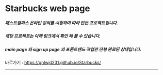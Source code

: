 # Starbucks web page
  
##### 패스트캠퍼스 온라인 강의를 시청하며 따라 만든 프로젝트입니다.
  
##### 해당 프로젝트는 아래 링크에서 확인 해 볼 수 있습니다.
  
##### main page 와 sign up page 의 프론트엔드 작업만 진행 완료된 상태입니다.
  
<span>바로가기 : </span>
<a href="https://gnlwjd231.github.io/Starbucks/" target="_blank" title="스타벅스 페이지 바로가기" style="font-size: 16px; color: #333; text-decoration:none;">https://gnlwjd231.github.io/Starbucks/</a>
  
  
  
---
